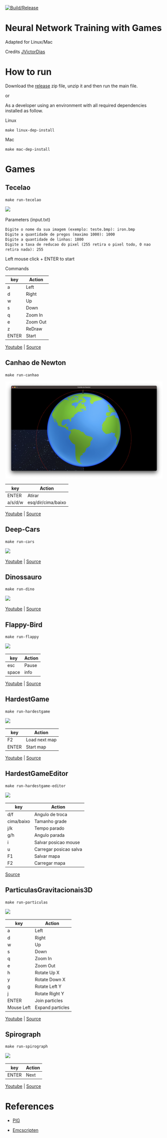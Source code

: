 [![Build/Release](https://github.com/humbertodias/neural-network-training-with-games/actions/workflows/release.yml/badge.svg)](https://github.com/humbertodias/neural-network-training-with-games/actions/workflows/release.yml)

# Neural Network Training with Games

Adapted for Linux/Mac

Credits [JVictorDias](https://github.com/JVictorDias)

# How to run

Download the [release](https://github.com/humbertodias/neural-network-training-with-games/releases) zip file, unzip it and then run the main file.

or 

As a developer using an environment with all required dependencies installed as follow.

Linux
```shell
make linux-dep-install
```
Mac
```shell
make mac-dep-install
```
# Games

## Tecelao

```
make run-tecelao
```

![](doc/tecelao.gif)

Parameters (input.txt)

```
Digite o nome da sua imagem (exemplo: teste.bmp): iron.bmp
Digite a quantidade de pregos (maximo 1000): 1000
Digite a quantidade de linhas: 1800
Digite a taxa de reducao do pixel (255 retira o pixel todo, 0 nao retira nada): 255
```
Left mouse click + ENTER to start


Commands

|key|Action|
|---|------|
|a  |Left  |
|d  |Right |
|w  |Up    |
|s  |Down  |
|q  |Zoom In|
|e  |Zoom Out|
|z  |ReDraw|
|ENTER|Start|


[Youtube](https://www.youtube.com/watch?v=YZtx4jNNbx8) | [Source](https://github.com/JVictorDias/AlgoritmoTecelao)

## Canhao de Newton

```shell
make run-canhao
```

![](doc/canhao.png)

|key|Action|
|---|------|
|ENTER  |Atirar |
|a/s/d/w  |esq/dir/cima/baixo |


[Youtube](https://www.youtube.com/watch?v=evcnQajrR6E) | [Source](https://github.com/JVictorDias/CanhaoDeNewton)

## Deep-Cars

```shell
make run-cars
```

![](doc/cars.gif)

[Youtube](https://www.youtube.com/watch?v=gnfkfUQvKDw) | [Source](https://github.com/JVictorDias/DeepCars)

## Dinossauro

```shell
make run-dino
```

![](doc/dino.gif)


[Youtube](https://www.youtube.com/watch?v=NZlIYr1slAk) | [Source](https://github.com/JVictorDias/Dinossauro-Google)


## Flappy-Bird

```shell
make run-flappy
```

![](doc/flappy.gif)

|key|Action|
|---|------|
|esc | Pause |
|space | info |


[Youtube](https://www.youtube.com/watch?v=vavXvu_SMeM) | [Source](https://github.com/JVictorDias/FlappIA-Bird)


## HardestGame

```shell
make run-hardestgame
```

![](doc/hardestgame.png)

|key|Action|
|---|------|
|F2  |Load next map |
|ENTER  |Start map  |

[Youtube](https://www.youtube.com/watch?v=QD-gHp81G4M) | [Source](https://github.com/JVictorDias/HardestGame)


## HardestGameEditor

```shell
make run-hardestgame-editor
```

![](doc/hardestgame-editor.png)

|key|Action|
|---|------|
|d/f  |Angulo de troca |
|cima/baixo  |Tamanho grade  |
|j/k  |Tempo parado |
|g/h  |Angulo parada |
|i  |Salvar posicao mouse |
|u  |Carregar posicao salva  |
|F1 |Salvar mapa  |
|F2  |Carregar mapa  |

[Source](https://github.com/JVictorDias/HardestGameEditor)


## ParticulasGravitacionais3D

```shell
make run-particulas
```

![](doc/particulas.png)


|key|Action|
|---|------|
|a  |Left  |
|d  |Right |
|w  |Up    |
|s  |Down  |
|q  |Zoom In|
|e  |Zoom Out|
|h  |Rotate Up X|
|y  |Rotate Down X|
|g  |Rotate Left Y|
|j  |Rotate Right Y|
|ENTER|Join particles|
|Mouse Left|Expand particles|



[Youtube](https://www.youtube.com/watch?v=rTZJtiCAmTI) | [Source](https://github.com/JVictorDias/ParticulasGravitacionais3D)


## Spirograph

```shell
make run-spirograph
```

![](doc/spirograph.png)

|key|Action|
|---|------|
|ENTER  |Next  |


[Youtube](https://www.youtube.com/watch?v=o7MOaXh4zFU) | [Source](https://github.com/JVictorDias/Spirograph)



# References

* [PIG](https://github.com/PIGDevUff/PigDev)

* [Emcscripten](https://emscripten.org/docs/porting/files/packaging_files.html)
